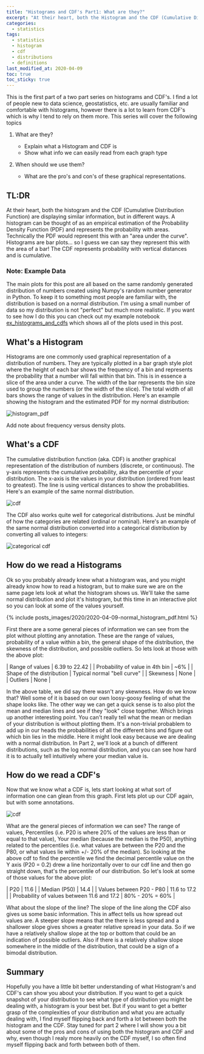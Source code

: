 ```yaml
---
title: "Histograms and CDF's Part1: What are they?"
excerpt: "At their heart, both the Histogram and the CDF (Cumulative Distribution Function) are displaying similar information, but in different ways. The Histogram (or PDF) represents the probability with areas. The CDF represents probability with vertical distances."
categories:
  - statistics
tags:
  - statistics
  - histogram
  - cdf
  - distributions
  - definitions
last_modified_at: 2020-04-09
toc: true
toc_sticky: true
---
```


This is the first part of a two part series on histograms and CDF's. I find a lot of people new to data science, geostatistics, etc. are usually familiar and comfortable with histograms, however there is a lot to learn from CDF's which is why I tend to rely on them more. This series will cover the following topics

1. What are they?
    - Explain what a Histogram and CDF is
    - Show what info we can easily read from each graph type

2. When should we use them?
    - What are the pro's and con's of these graphical representations.

## TL:DR

At their heart, both the histogram and the CDF (Cumulative Distribution Function) are displaying similar information, but in different ways. A histogram can be thought of as an empirical estimation of the Probability Density Function (PDF) and represents the probability with areas. Technically the PDF would represent this with an "area under the curve". Histograms are bar plots... so I guess we can say they represent this with the area of a bar! The CDF represents probability with vertical distances and is cumulative.

### Note: Example Data

The main plots for this post are all based on the same randomly generated distribution of numbers created using Numpy's random number generator in Python. To keep it to something most people are familiar with, the distribution is based on a normal distribution. I'm using a small number of data so my distribution is not "perfect" but much more realistic. If you want to see how I do this you can check out my example notebook [ex_histograms_and_cdfs](https://github.com/tyleracorn/lessons/blob/master/Ex_histograms_and_CDFs.ipynb) which shows all of the plots used in this post.

## What's a Histogram

Histograms are one commonly used graphical representation of a distribution of numbers. They are typically plotted in a bar graph style plot where the height of each bar shows the frequency of a bin and represents the probability that a number will fall within that bin. This is in essence a slice of the area under a curve. The width of the bar represents the bin size used to group the numbers (or the width of the slice). The total width of all bars shows the range of values in the distribution. Here's an example showing the histogram and the estimated PDF for my normal distribution:

<img src="/assets/images/2020/normal_histogram_pdf.png" style="max-width:300px" alt='histogram_pdf'>

Add note about frequency versus density plots.

## What's a CDF

The cumulative distribution function (aka. CDF) is another graphical representation of the distribution of numbers (discrete, or continuous). The y-axis represents the cumulative probability, aka the percentile of your distribution. The x-axis is the values in your distribution (ordered from least to greatest). The line is using vertical distances to show the probabilities. Here's an example of the same normal distribution.

<img src="/assets/images/2020/normal_cdf.png" style="max-width:300px" alt='cdf'>

The CDF also works quite well for categorical distributions. Just be mindful of how the categories are related (ordinal or nominal). Here's an example of the same normal distribution converted into a categorical distribution by converting all values to integers:

<img src="/assets/images/2020/normal_int_cdf.png" style="max-width:300px" alt='categorical cdf'>

## How do we read a Histograms

Ok so you probably already knew what a histogram was, and you might already know how to read a histogram, but to make sure we are on the same page lets look at what the histogram shows us. We'll take the same normal distribution and plot it's histogram, but this time in an interactive plot so you can look at some of the values yourself.

{% include posts_images/2020/2020-04-09-normal_histogram_pdf.html %}

First there are a some general pieces of information we can see from the plot without plotting any annotation. These are the range of values, probability of a value within a bin, the general shape of the distribution, the skewness of the distribution, and possible outliers. So lets look at those with the above plot:

| Range of values | 6.39 to 22.42 |
| Probability of value in 4th bin | ~6% |
| Shape of the distribution | Typical normal "bell curve" |
| Skewness | None |
| Outliers | None |

In the above table, we did say there wasn't any skewness. How do we know that? Well some of it is based on our own loosy-goosy feeling of what the shape looks like. The other way we can get a quick sense is to also plot the mean and median lines and see if they "look" close together. Which brings up another interesting point. You can't really tell what the mean or median of your distribution is without plotting them. It's a non-trivial probablem to add up in our heads the probabilities of all the different bins and figure out which bin lies in the middle. Here it might look easy because we are dealing with a normal distribution. In Part 2, we'll look at a bunch of different distributions, such as the log normal distribution, and you can see how hard it is to actually tell intuitively where your median value is.

## How do we read a CDF's

Now that we know what a CDF is, lets start looking at what sort of information one can glean from this graph. First lets plot up our CDF again, but with some annotations.

<img src="/assets/images/2020/normal_cdf_annotated.png" style="max-width:300px" alt='cdf'>

What are the general pieces of information we can see? The range of values, Percentiles (i.e. P20 is where 20% of the values are less than or equal to that value), Your median (because the median is the P50), anything related to the percentiles (i.e. what values are between the P20 and the P80, or what values lie within +/- 20% of the median). So looking at the above cdf to find the percentile we find the decimal percentile value on the Y axis (P20 = 0.2) drew a line horizontally over to our cdf line and then go straight down, that's the percentile of our distribution. So let's look at some of those values for the above plot:

| P20 | 11.6 |
| Median (P50) | 14.4 |
| Values between P20 - P80 | 11.6 to 17.2 |
| Probability of values between 11.6 and 17.2 | 80% - 20% = 60% |

What about the slope of the line? The slope of the line along the CDF also gives us some basic information. This in affect tells us how spread out values are. A steeper slope means that the there is less spread and a shallower slope gives shows a greater relative spread in your data. So if we have a relatively shallow slope at the top or bottom that could be an indication of possible outliers. Also if there is a relatively shallow slope somewhere in the middle of the distribution, that could be a sign of a bimodal distribution.

## Summary

Hopefully you have a little bit better understanding of what Histogram's and CDF's can show you about your distribution. If you want to get a quick snapshot of your distribution to see what type of distribution you might be dealing with, a histogram is your best bet. But if you want to get a better grasp of the complexities of your distribution and what you are actually dealing with, I find myself flipping back and forth a lot between both the histogram and the CDF. Stay tuned for part 2 where I will show you a bit about some of the pros and cons of using both the histogram and CDF and why, even though I realy more heavily on the CDF myself, I so often find myself flipping back and forth between both of them.

